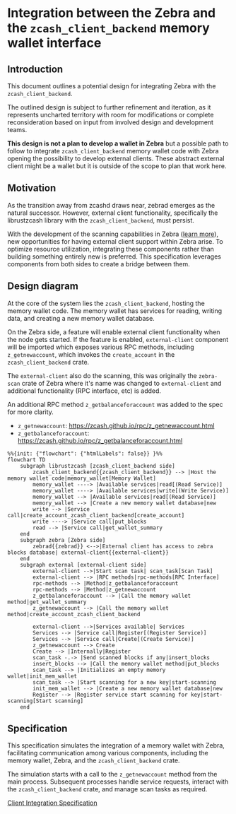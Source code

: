 # Integration between the Zebra and the `zcash_client_backend` memory wallet interface

## Introduction

This document outlines a potential design for integrating Zebra with the `zcash_client_backend`.

The outlined design is subject to further refinement and iteration, as it represents uncharted territory with room for modifications or complete reconsideration based on input from involved design and development teams.

**This design is not a plan to develop a wallet in Zebra** but a possible path to follow to integrate `zcash_client_backend` memory wallet code with Zebra opening the possibility to develop external clients. These abstract external client might be a wallet but it is outside of the scope to plan that work here.

## Motivation

As the transition away from zcashd draws near, zebrad emerges as the natural successor. However, external client functionality, specifically the librustzcash library with the `zcash_client_backend`, must persist.

With the development of the scanning capabilities in Zebra ([learn more](grpc.md)), new opportunities for having external client support within Zebra arise. To optimize resource utilization, integrating these components rather than building something entirely new is preferred. This specification leverages components from both sides to create a bridge between them.

## Design diagram

At the core of the system lies the `zcash_client_backend`, hosting the memory wallet code. The memory wallet has services for reading, writing data, and creating a new memory wallet database.

On the Zebra side, a feature will enable external client functionality when the node gets started. If the feature is enabled, `external-client` component will be imported which exposes various RPC methods, including `z_getnewaccount`, which invokes the `create_account` in the `zcash_client_backend` crate.

The `external-client` also do the scanning, this was originally the `zebra-scan` crate of Zebra where it's name was changed to `external-client` and additional functionality (RPC interface, etc) is added.

An additional RPC method `z_getbalanceforaccount` was added to the spec for more clarity.

- `z_getnewaccount`: https://zcash.github.io/rpc/z_getnewaccount.html
- `z_getbalanceforaccount`: https://zcash.github.io/rpc/z_getbalanceforaccount.html

```mermaid
%%{init: {"flowchart": {"htmlLabels": false}} }%%
flowchart TD
    subgraph librustzcash [zcash_client_backend side]
        zcash_client_backend{{zcash_client_backend}} --> |Host the memory wallet code|memory_wallet[Memory Wallet]
        memory_wallet ----> |Available services|read[(Read Service)]
        memory_wallet ----> |Available services|write[(Write Service)]
        memory_wallet --> |Available services|read[(Read Service)]
        memory_wallet --> |Create a new memory wallet database|new
        write --> |Service call|create_account_zcash_client_backend[create_account]
        write ----> |Service call|put_blocks
        read --> |Service call|get_wallet_summary
    end
    subgraph zebra [Zebra side]
        zebrad{{zebrad}} <-->|External client has access to zebra blocks database| external-client{{external-client}}
    end
    subgraph external [external-client side]
        external-client -->|Start scan task| scan_task[Scan Task]
        external-client --> |RPC methods|rpc-methods[RPC Interface]
        rpc-methods --> |Method|z_getbalanceforaccount
        rpc-methods --> |Method|z_getnewaccount
        z_getbalanceforaccount --> |Call the memory wallet method|get_wallet_summary
        z_getnewaccount --> |Call the memory wallet method|create_account_zcash_client_backend

        external-client -->|Services available| Services
        Services --> |Service call|Register[(Register Service)]
        Services --> |Service call|Create[(Create Service)]
        z_getnewaccount --> Create
        Create --> |Internally|Register
        scan_task -.-> |Send scanned blocks if any|insert_blocks
        insert_blocks --> |Call the memory wallet method|put_blocks
        scan_task --> |Initializes an empty memory wallet|init_mem_wallet
        scan_task --> |Start scanning for a new key|start-scanning
        init_mem_wallet --> |Create a new memory wallet database|new
        Register --> |Register service start scanning for key|start-scanning[Start scanning]
    end
```

## Specification

This specification simulates the integration of a memory wallet with Zebra, facilitating communication among various components, including the memory wallet, Zebra, and the `zcash_client_backend` crate.

The simulation starts with a call to the `z_getnewaccount` method from the main process. Subsequent processes handle service requests, interact with the `zcash_client_backend` crate, and manage scan tasks as required.

[Client Integration Specification](client_integration.tla)
